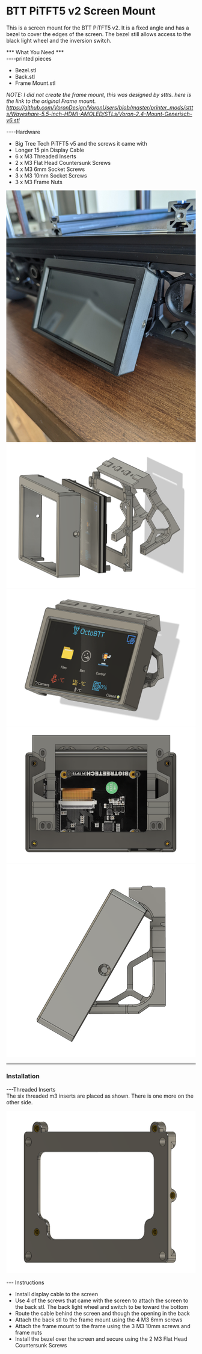# BTT PiTFT5 v2 Screen Mount  #
This is a screen mount for the BTT PiTFT5 v2. It is a fixed angle and has a bezel to cover the edges of the screen. The bezel still allows access to the black light wheel and the inversion switch.

*** What You Need ***  
----printed pieces  
- Bezel.stl  
- Back.stl  
- Frame Mount.stl  

*NOTE: I did not create the frame mount, this was designed by sttts. here is the link to the original Frame mount. https://github.com/VoronDesign/VoronUsers/blob/master/printer_mods/sttts/Waveshare-5.5-inch-HDMI-AMOLED/STLs/Voron-2.4-Mount-Generisch-v6.stl* 

----Hardware  
- Big Tree Tech PiTFT5 v5 and the screws it came with  
- Longer 15 pin Display Cable  
- 6 x M3 Threaded Inserts  
- 2 x M3 Flat Head Countersunk Screws  
- 4 x M3 6mm Socket Screws  
- 3 x M3 10mm Socket Screws  
- 3 x M3 Frame Nuts  


![Actual.png](https://github.com/Demitryk/Voron2.4-Mods/blob/704b049f63688529aa9f474ecdeccd3d49bdc9b4/BTT_PiTFT5_Screen_Mount/Images/Actual.jpg?raw=true) 
![Exploded.png](https://github.com/Demitryk/Voron2.4-Mods/blob/704b049f63688529aa9f474ecdeccd3d49bdc9b4/BTT_PiTFT5_Screen_Mount/Images/Exploded.PNG?raw=true) 
![Angle.png](https://github.com/Demitryk/Voron2.4-Mods/blob/704b049f63688529aa9f474ecdeccd3d49bdc9b4/BTT_PiTFT5_Screen_Mount/Images/Angl.PNG?raw=true) 
![Bottom.png](https://github.com/Demitryk/Voron2.4-Mods/blob/704b049f63688529aa9f474ecdeccd3d49bdc9b4/BTT_PiTFT5_Screen_Mount/Images/Bottom.PNG?raw=true) 
![Side.png](https://github.com/Demitryk/Voron2.4-Mods/blob/704b049f63688529aa9f474ecdeccd3d49bdc9b4/BTT_PiTFT5_Screen_Mount/Images/Side.PNG?raw=true) 


___________________________________________________________________________________________________________________________________________
### Installation ###  

---Threaded Inserts  
The six threaded m3 inserts are placed as shown. There is one more on the other side.  

![Threaded.png](https://github.com/Demitryk/Voron2.4-Mods/blob/313842ef886ef415c867bbdf9a58c542901d63db/BTT_PiTFT5_Screen_Mount/Images/Threded.PNG?raw=true)  
    
    
--- Instructions  
- Install display cable to the screen  
- Use 4 of the screws that came with the screen to attach the screen to the back stl. The back light wheel and switch to be toward the bottom  
- Route the cable behind the screen and though the opening in the back  
- Attach the back stl to the frame mount using the 4 M3 6mm screws  
- Attach the frame mount to the frame using the 3 M3 10mm screws and frame nuts  
- Install the bezel over the screen and secure using the 2 M3 Flat Head Countersunk Screws  

